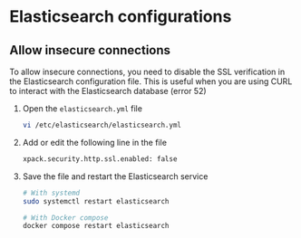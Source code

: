 # Elasticsearch configurations

## Allow insecure connections

To allow insecure connections, you need to disable the SSL verification in the Elasticsearch configuration file. This is useful when you are using CURL to interact with the Elasticsearch database (error 52)

1. Open the `elasticsearch.yml` file

    ```bash
    vi /etc/elasticsearch/elasticsearch.yml
    ```

2. Add or edit the following line in the file

    ```bash
    xpack.security.http.ssl.enabled: false
    ```

3. Save the file and restart the Elasticsearch service

    ```bash
    # With systemd
    sudo systemctl restart elasticsearch

    # With Docker compose
    docker compose restart elasticsearch
    ```
